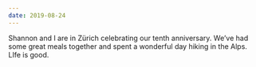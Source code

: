 ```yaml
---
date: 2019-08-24
---
```


Shannon and I are in Zürich celebrating our tenth anniversary. We’ve had some great meals together and spent a wonderful day hiking in the Alps. LIfe is good.
